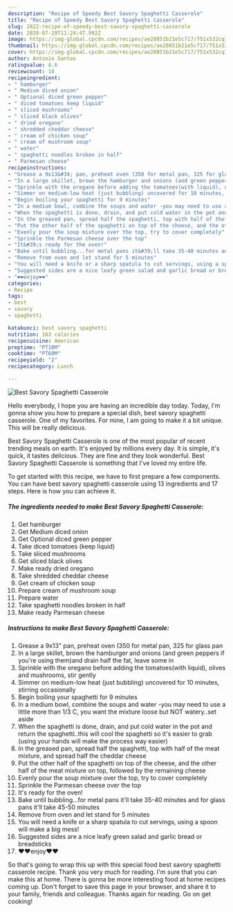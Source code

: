 ```yaml
---
description: "Recipe of Speedy Best Savory Spaghetti Casserole"
title: "Recipe of Speedy Best Savory Spaghetti Casserole"
slug: 2822-recipe-of-speedy-best-savory-spaghetti-casserole
date: 2020-07-20T11:24:47.992Z
image: https://img-global.cpcdn.com/recipes/ae20851b21e5c717/751x532cq70/best-savory-spaghetti-casserole-recipe-main-photo.jpg
thumbnail: https://img-global.cpcdn.com/recipes/ae20851b21e5c717/751x532cq70/best-savory-spaghetti-casserole-recipe-main-photo.jpg
cover: https://img-global.cpcdn.com/recipes/ae20851b21e5c717/751x532cq70/best-savory-spaghetti-casserole-recipe-main-photo.jpg
author: Antonio Santos
ratingvalue: 4.6
reviewcount: 14
recipeingredient:
- " hamburger"
- " Medium diced onion"
- " Optional diced green pepper"
- " diced tomatoes keep liquid"
- " sliced mushrooms"
- " sliced black olives"
- " dried oregano"
- " shredded cheddar cheese"
- " cream of chicken soup"
- " cream of mushroom soup"
- " water"
- " spaghetti noodles broken in half"
- " Parmesan cheese"
recipeinstructions:
- "Grease a 9x13&#34; pan, preheat oven (350 for metal pan, 325 for glass pan"
- "In a large skillet, brown the hamburger and onions (and green peppers if you&#39;re using them)and drain half the fat, leave some in"
- "Sprinkle with the oregano before adding the tomatoes(with liquid), olives and mushrooms, stir gently"
- "Simmer on medium-low heat (just bubbling) uncovered for 10 minutes, stirring occasionally"
- "Begin boiling your spaghetti for 9 minutes"
- "In a medium bowl, combine the soups and water -you may need to use a little more than 1/3 C, you want the mixture loose but NOT watery..set aside"
- "When the spaghetti is done, drain, and put cold water in the pot and return the spaghetti..this will cool the spaghetti so it&#39;s easier to grab (using your hands will make the process way easier)"
- "In the greased pan, spread half the spaghetti, top with half of the meat mixture, and spread half the cheddar cheese"
- "Put the other half of the spaghetti on top of the cheese, and the other half of the meat mixture on top, followed by the remaining cheese"
- "Evenly pour the soup mixture over the top, try to cover completely"
- "Sprinkle the Parmesan cheese over the top"
- "It&#39;s ready for the oven!"
- "Bake until bubbling...for metal pans it&#39;ll take 35-40 minutes and for glass pans it&#39;ll take 45-50 minutes"
- "Remove from oven and let stand for 5 minutes"
- "You will need a knife or a sharp spatula to cut servings, using a spoon will make a big mess!"
- "Suggested sides are a nice leafy green salad and garlic bread or breadsticks"
- "❤️❤️enjoy❤️❤️"
categories:
- Recipe
tags:
- best
- savory
- spaghetti

katakunci: best savory spaghetti 
nutrition: 163 calories
recipecuisine: American
preptime: "PT10M"
cooktime: "PT60M"
recipeyield: "2"
recipecategory: Lunch

---
```



![Best Savory Spaghetti Casserole](https://img-global.cpcdn.com/recipes/ae20851b21e5c717/751x532cq70/best-savory-spaghetti-casserole-recipe-main-photo.jpg)

Hello everybody, I hope you are having an incredible day today. Today, I'm gonna show you how to prepare a special dish, best savory spaghetti casserole. One of my favorites. For mine, I am going to make it a bit unique. This will be really delicious.



Best Savory Spaghetti Casserole is one of the most popular of recent trending meals on earth. It's enjoyed by millions every day. It is simple, it's quick, it tastes delicious. They are fine and they look wonderful. Best Savory Spaghetti Casserole is something that I've loved my entire life.


To get started with this recipe, we have to first prepare a few components. You can have best savory spaghetti casserole using 13 ingredients and 17 steps. Here is how you can achieve it.

<!--inarticleads1-->

##### The ingredients needed to make Best Savory Spaghetti Casserole:

1. Get  hamburger
1. Get  Medium diced onion
1. Get  Optional diced green pepper
1. Take  diced tomatoes (keep liquid)
1. Take  sliced mushrooms
1. Get  sliced black olives
1. Make ready  dried oregano
1. Take  shredded cheddar cheese
1. Get  cream of chicken soup
1. Prepare  cream of mushroom soup
1. Prepare  water
1. Take  spaghetti noodles broken in half
1. Make ready  Parmesan cheese




<!--inarticleads2-->

##### Instructions to make Best Savory Spaghetti Casserole:

1. Grease a 9x13&#34; pan, preheat oven (350 for metal pan, 325 for glass pan
1. In a large skillet, brown the hamburger and onions (and green peppers if you&#39;re using them)and drain half the fat, leave some in
1. Sprinkle with the oregano before adding the tomatoes(with liquid), olives and mushrooms, stir gently
1. Simmer on medium-low heat (just bubbling) uncovered for 10 minutes, stirring occasionally
1. Begin boiling your spaghetti for 9 minutes
1. In a medium bowl, combine the soups and water -you may need to use a little more than 1/3 C, you want the mixture loose but NOT watery..set aside
1. When the spaghetti is done, drain, and put cold water in the pot and return the spaghetti..this will cool the spaghetti so it&#39;s easier to grab (using your hands will make the process way easier)
1. In the greased pan, spread half the spaghetti, top with half of the meat mixture, and spread half the cheddar cheese
1. Put the other half of the spaghetti on top of the cheese, and the other half of the meat mixture on top, followed by the remaining cheese
1. Evenly pour the soup mixture over the top, try to cover completely
1. Sprinkle the Parmesan cheese over the top
1. It&#39;s ready for the oven!
1. Bake until bubbling...for metal pans it&#39;ll take 35-40 minutes and for glass pans it&#39;ll take 45-50 minutes
1. Remove from oven and let stand for 5 minutes
1. You will need a knife or a sharp spatula to cut servings, using a spoon will make a big mess!
1. Suggested sides are a nice leafy green salad and garlic bread or breadsticks
1. ❤️❤️enjoy❤️❤️




So that's going to wrap this up with this special food best savory spaghetti casserole recipe. Thank you very much for reading. I'm sure that you can make this at home. There is gonna be more interesting food at home recipes coming up. Don't forget to save this page in your browser, and share it to your family, friends and colleague. Thanks again for reading. Go on get cooking!
